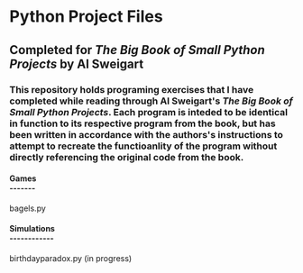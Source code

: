 # Python Project Files
## Completed for *The Big Book of Small Python Projects* by Al Sweigart


### This repository holds programing exercises that I have completed while reading through Al Sweigart's *The Big Book of Small Python Projects*. Each program is inteded to be identical in function to its respective program from the book, but has been written in accordance with the authors's instructions to attempt to recreate the functioanlity of the program without directly referencing the original code from the book.


#### **Games**<br>-------
bagels.py

#### **Simulations**<br>------------
birthdayparadox.py (in progress)
